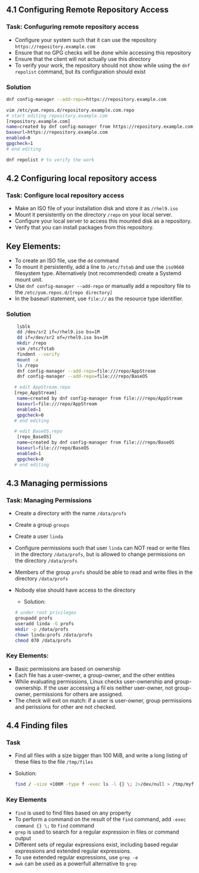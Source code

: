 ## 4.1 Configuring Remote Repository Access
### Task: Confuguring remote repository access
- Configure your system such that it can use the repository `https://repository.example.com`
- Ensure that no GPG checks will be done while accessing this repository
- Ensure that the client will not actually use this directory
- To verify your work, the repository should not show while using the `dnf repolist` command, but its configuration should exist

### Solution
```bash
dnf config-manager --add-repo=https://repository.example.com

vim /etc/yum.repos.d/repository.example.com.repo
# start editing repository.example.com
[repository.example.com]
name=created by dnf config-manager from https://repository.example.com
baseurl=https://repository.example.com
enabled=0
gpgcheck=1
# end editing

dnf repolist # to verify the work
```

## 4.2 Configuring local repository access
### Task: Configure local repository access
- Make an ISO file of your installation disk and store it as `/rhel9.iso`
- Mount it persistently on the directory `/repo` on your local server.
- Configure your local server to access this mounted disk as a repository.
- Verify that you can install packages from this repository.

## Key Elements:
- To create an ISO file, use the `dd` command
- To mount it persistently, add a line to `/etc/fstab` and use the `iso9660`  filesystem type. Alternatively (not recommended) create a Systemd mount unit.
- Use `dnf config-manager --add-repo` or manually add a repository file to the `/etc/yum.repos.d/[repo directory]`
- In the baseurl statement, use `file://` as the resource type identifier.

### Solution
```bash
    lsblk
    dd /dev/sr2 if=/rhel9.iso bs=1M 
    dd if=/dev/sr2 of=/rhel9.iso bs=1M 
    mkdir /repo
    vim /etc/fstab
    findmnt --verify
    mount -a
    ls /repo
    dnf config-manager --add-repo=file:///repo/AppStream
    dnf config-manager --add-repo=file:///repo/BaseOS

   # edit AppStream.repo
   [repo_AppStream]
    name=created by dnf config-manager from file:///repo/AppStream
    baseurl=file:///repo/AppStream
    enabled=1
    gpgcheck=0
   # end editing

   # edit BaseOS.repo
    [repo_BaseOS]
    name=created by dnf config-manager from file:///repo/BaseOS
    baseurl=file:///repo/BaseOS
    enabled=1
    gpgcheck=0
   # end editing
```


## 4.3 Managing permissions
### Task: Managing Permissions
- Create a directory with the name `/data/profs`
- Create a group `groups`
- Create a user `linda`
- Configure permissions such that user `linda` can NOT read or write files in the directory `/data/profs`, but is allowed to change permissions on the directory `/data/profs`
- Members of the group `profs` should be able to read and write files in the directory `/data/profs`
- Nobody else should have access to the directory
    - Solution:

    ```bash
    # under root privileges
    groupadd profs
    useradd linda -G profs
    mkdir -p /data/profs
    chown linda:profs /data/profs
    chmod 070 /data/profs
    ```

### Key Elements:
- Basic permissions are based on ownership
- Each file has a user-owner, a group-owner, and the other entities
- While evaluating permissions, Linux checks user-ownership and group-ownership. If the user accessing a fil eis neither user-owner, not group-owner, permissions for others are assigned.
- The check will exit on match: if a user is user-owner, group permissions and perissions for other are not checked.

## 4.4 Finding files
### Task
- Find all files with a size bigger than 100 MiB, and write a long listing of these files to the file `/tmp/files`
- Solution:

    ```bash
    find / -size +100M -type f -exec ls -l {} \; 2>/dev/null > /tmp/myfiles
    ```
### Key Elements
- `find` is used to find files based on any property
- To perform a command on the result of the `find` command, add `-exec command {} \;` to `find` command
- `grep` is used to search for a regular expression in files or command output
- Different sets of regular expressions exist, including based regular expressions and extended regular expressions.
- To use extended regular expressions, use `grep -e`
- `awk` can be used as a powerfull alternative to `grep`